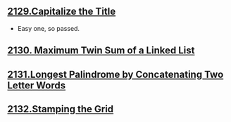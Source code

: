 ## [2129.Capitalize the Title](https://leetcode.com/contest/biweekly-contest-69/problems/capitalize-the-title)
- Easy one, so passed.

## [2130. Maximum Twin Sum of a Linked List](https://leetcode.com/contest/biweekly-contest-69/problems/maximum-twin-sum-of-a-linked-list/)

## [2131.Longest Palindrome by Concatenating Two Letter Words](https://leetcode.com/contest/biweekly-contest-69/problems/longest-palindrome-by-concatenating-two-letter-words)

## [2132.Stamping the Grid](https://leetcode.com/contest/biweekly-contest-69/problems/stamping-the-grid)
